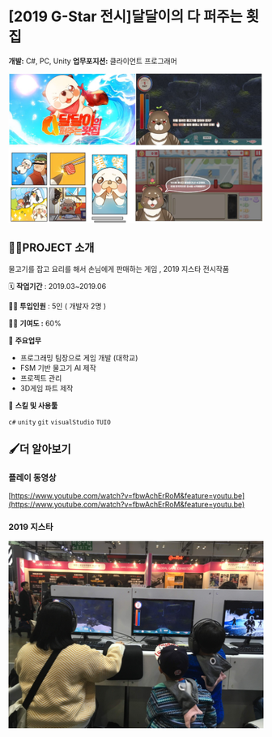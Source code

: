 # [2019 G-Star 전시]달달이의 다 퍼주는 횟집

**개발:** C#, PC, Unity
**업무포지션:** 클라이언트 프로그래머

![Untitled](ReadMe_IMG/Untitled.jpeg)

## 👩‍🏫PROJECT 소개

물고기를 잡고 요리를 해서 손님에게 판매하는 게임 , 2019 지스타 전시작품

🗓️ **작업기간** : 2019.03~2019.06

👨‍💻 **투입인원** : 5인 ( 개발자 2명 )

🙋‍♀️ **기여도 :** 60% 

📒 **주요업무** 

- 프로그래밍 팀장으로 게임 개발 (대학교)
- FSM 기반 물고기 AI 제작
- 프로젝트 관리
- 3D게임 파트 제작

🌱 **스킬 및 사용툴**

 `c#` `unity` `git` `visualStudio` `TUIO`

## 🖌️더 알아보기

### 플레이 동영상

[https://www.youtube.com/watch?v=fbwAchErRoM&feature=youtu.be](https://www.youtube.com/watch?v=fbwAchErRoM&feature=youtu.be)



### **2019 지스타**

![Untitled](ReadMe_IMG/Untitled.png)